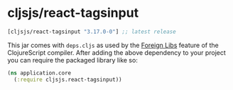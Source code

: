 # cljsjs/react-tagsinput

[](dependency)
```clojure
[cljsjs/react-tagsinput "3.17.0-0"] ;; latest release
```
[](/dependency)

This jar comes with `deps.cljs` as used by the [Foreign Libs][flibs] feature
of the ClojureScript compiler. After adding the above dependency to your project
you can require the packaged library like so:

```clojure
(ns application.core
  (:require cljsjs.react-tagsinput))
```

[flibs]: https://github.com/clojure/clojurescript/wiki/Packaging-Foreign-Dependencies
